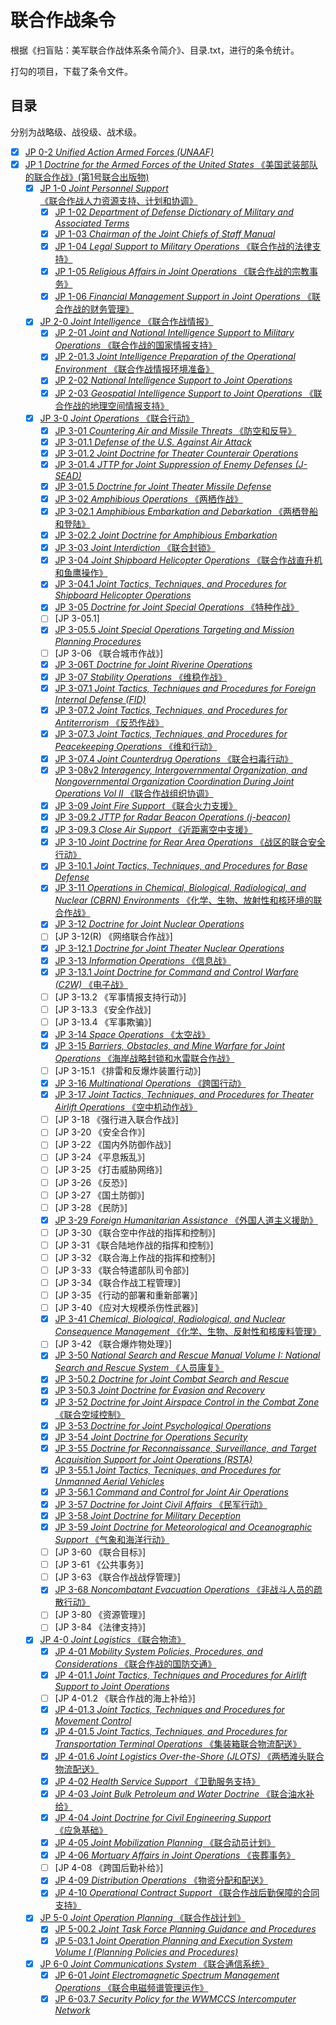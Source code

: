 # 联合作战条令

根据《扫盲贴：美军联合作战体系条令简介》、目录.txt，进行的条令统计。

打勾的项目，下载了条令文件。

## 目录

分别为战略级、战役级、战术级。

* [X] [JP 0-2 *Unified Action Armed Forces (UNAAF)*](http://localhost:3000/US/JP/JP1/JP%200-2%20Unified%20Action%20Armed%20Forces.pdf)
* [X] [JP 1 *Doctrine for the Armed Forces of the United States* 《美国武装部队的联合作战》(第1号联合出版物)](http://localhost:3000/US/JP/JP1/JP%201,%20Doctrine%20for%20the%20Armed%20Forces%20of%20the%20United%20States,%20Change%201.pdf)
  * [X] [JP 1-0 *Joint Personnel Support* 《联合作战人力资源支持、计划和协调》](http://localhost:3000/US/JP/JP1/JP%201-0,%20Joint%20Personnel%20Support.pdf)
    * [X] [JP 1-02 *Department of Defense Dictionary of Military and Associated Terms*](http://localhost:3000/US/JP/JP1/JP%201-02,%20Department%20of%20Defense%20Dictionary%20of%20Military%20and%20Associated%20Terrms.pdf)
    * [X] [JP 1-03 *Chairman of the Joint Chiefs of Staff Manual*](http://localhost:3000/US/JP/JP1/CJCSM%203150.01A,%20Joint%20Reporting%20Structure%20General%20Instructions%20(Joint%20Pub1-03%20Joint%20reporting%20structure%20general%20instructions.%20JP1_03_021220).pdf)
    * [X] [JP 1-04 *Legal Support to Military Operations* 《联合作战的法律支持》](http://localhost:3000/US/JP/JP1/JP%201-04,%20Legal%20Support%20to%20Military%20Operations.pdf)
    * [X] [JP 1-05 *Religious Affairs in Joint Operations* 《联合作战的宗教事务》](http://localhost:3000/US/JP/JP1/JP%201-05,%20Religious%20Affairs%20in%20Joint%20Operations.pdf)
    * [X] [JP 1-06 *Financial Management Support in Joint Operations* 《联合作战的财务管理》](http://localhost:3000/US/JP/JP1/JP%201-06,%20Financial%20Management%20Support%20in%20Joint%20Operations.pdf)

  * [X] [JP 2-0 *Joint Intelligence* 《联合作战情报》](http://localhost:3000/US/JP/JP2/JP%202-0%20Joint%20Intelligence.pdf)
    * [X] [JP 2-01 *Joint and National Intelligence Support to Military Operations* 《联合作战的国家情报支持》](http://localhost:3000/US/JP/JP2/JP%202-01,%20Joint%20and%20National%20Intelligence%20Support%20to%20Military%20Operations.pdf)
    * [X] [JP 2-01.3 *Joint Intelligence Preparation of the Operational Environment* 《联合作战情报环境准备》](http://localhost:3000/US/JP/JP2/JP%202-01.3,%20Joint%20Intelligence%20Preparation%20of%20the%20Operational%20Environment.pdf)
    * [X] [JP 2-02 *National Intelligence Support to Joint Operations*](http://localhost:3000/US/JP/JP2/JP%202-02%20National%20Intelligence%20Support%20to%20Joint%20Operations.pdf)
    * [X] [JP 2-03 *Geospatial Intelligence Support to Joint Operations* 《联合作战的地理空间情报支持》](http://localhost:3000/US/JP/JP2/JP%202-03%20Geospatial%20Intelligence%20Support%20to%20Joint%20Operations.pdf)

  * [X] [JP 3-0 *Joint Operations* 《联合行动》](http://localhost:3000/US/JP/JP3/JP3_0_110811.pdf)
    * [X] [JP 3-01 *Countering Air and Missile Threats* 《防空和反导》](http://localhost:3000/US/JP/JP3/JP3-01_120323.pdf)
    * [X] [JP 3-01.1 *Defense of the U.S. Against Air Attack*](http://localhost:3000/US/JP/JP3/JP3_01.1_820201.pdf)
    * [X] [JP 3-01.2 *Joint Doctrine for Theater Counterair Operations*](http://localhost:3000/US/JP/JP3/JP3_01.2_860401.pdf)
    * [X] [JP 3-01.4 *JTTP for Joint Suppression of Enemy Defenses (J-SEAD)*](http://localhost:3000/US/JP/JP3/JP3_01.4_950725.pdf)
    * [X] [JP 3-01.5 *Doctrine for Joint Theater Missile Defense*](http://localhost:3000/US/JP/JP3/JP3_01.5_960222.pdf)
    * [X] [JP 3-02 *Amphibious Operations* 《两栖作战》](http://localhost:3000/US/JP/JP3/JP3_02_090810.pdf)
    * [X] [JP 3-02.1 *Amphibious Embarkation and Debarkation* 《两栖登船和登陆》](http://localhost:3000/US/JP/JP3/JP3_02.1_101130.pdf)
    * [X] [JP 3-02.2 *Joint Doctrine for Amphibious Embarkation*](http://localhost:3000/US/JP/JP3/JP3_02.2_930416.pdf)
    * [X] [JP 3-03 *Joint Interdiction* 《联合封锁》](http://localhost:3000/US/JP/JP3/JP3_03_111014.pdf)
    * [X] [JP 3-04 *Joint Shipboard Helicopter Operations* 《联合作战直升机和鱼鹰操作》](http://localhost:3000/US/JP/JP3/JP3_04_080930.pdf)
    * [X] [JP 3-04.1 *Joint Tactics, Techniques, and Procedures for Shipboard Helicopter Operations*](http://localhost:3000/US/JP/JP3/JP3_04.1_930628.pdf)
    * [X] [JP 3-05 *Doctrine for Joint Special Operations* 《特种作战》](http://localhost:3000/US/JP/JP3/JP3_05_921028.pdf)
    * [ ] [JP 3-05.1]
    * [X] [JP 3-05.5 *Joint Special Operations Targeting and Mission Planning Procedures*](http://localhost:3000/US/JP/JP3/JP3_05.5_930810.pdf)
    * [ ] [JP 3-06 《联合城市作战》]
    * [X] [JP 3-06T *Doctrine for Joint Riverine Operations*](http://localhost:3000/US/JP/JP3/JP3_06T_9109.pdf)
    * [X] [JP 3-07 *Stability Operations* 《维稳作战》](http://localhost:3000/US/JP/JP3/JP3-07_110929.pdf)
    * [X] [JP 3-07.1 *Joint Tactics, Techniques and Procedures for Foreign Internal Defense (FID)*](http://localhost:3000/US/JP/JP3/JP3_07.1_960626.pdf)
    * [X] [JP 3-07.2 *Joint Tactics, Techniques, and Procedures for Antiterrorism* 《反恐作战》](http://localhost:3000/US/JP/JP3/JP3_07.2_930625.pdf)
    * [X] [JP 3-07.3 *Joint Tactics, Techniques, and Procedures for Peacekeeping Operations* 《维和行动》](http://localhost:3000/US/JP/JP3/JP3_07.3_940429.pdf)
    * [X] [JP 3-07.4 *Joint Counterdrug Operations* 《联合扫毒行动》](http://localhost:3000/US/JP/JP3/JP3_07.4_070613.pdf)
    * [X] [JP 3-08v2 *Interagency, Intergovernmental Organization, and Nongovernmental Organization Coordination During Joint Operations Vol II* 《联合作战组织协调》](http://localhost:3000/US/JP/JP3/JP3_08v2_060317.pdf)
    * [X] [JP 3-09 *Joint Fire Support* 《联合火力支援》](http://localhost:3000/US/JP/JP3/JP3_09_061113.pdf)
    * [X] [JP 3-09.2 *JTTP for Radar Beacon Operations (j-beacon)*](http://localhost:3000/US/JP/JP3/JP3_09.2_930423.pdf)
    * [X] [JP 3-09.3 *Close Air Support* 《近距离空中支援》](http://localhost:3000/US/JP/JP3/JP_3_09.3_090708.pdf)
    * [X] [JP 3-10 *Joint Doctrine for Rear Area Operations* 《战区的联合安全行动》](http://localhost:3000/US/JP/JP3/JP3_10_960528.pdf)
    * [X] [JP 3-10.1 *Joint Tactics, Techniques, and Procedures for Base Defense*](http://localhost:3000/US/JP/JP3/JP3_10.1_960723.pdf)
    * [X] [JP 3-11 *Operations in Chemical, Biological, Radiological, and Nuclear (CBRN) Environments* 《化学、生物、放射性和核环境的联合作战》](http://localhost:3000/US/JP/JP3/JP3_11_080826.pdf)
    * [X] [JP 3-12 *Doctrine for Joint Nuclear Operations*](http://localhost:3000/US/JP/JP3/JP3_12_951215.pdf)
    * [ ] [JP 3-12(R) 《网络联合作战》]
    * [X] [JP 3-12.1 *Doctrine for Joint Theater Nuclear Operations*](http://localhost:3000/US/JP/JP3/JP3_12.1_960209.pdf)
    * [X] [JP 3-13 *Information Operations* 《信息战》](http://localhost:3000/US/JP/JP3/JP3_13_060213.pdf)
    * [X] [JP 3-13.1 *Joint Doctrine for Command and Control Warfare (C2W)* 《电子战》](http://localhost:3000/US/JP/JP3/JP3_13.1_960207.pdf)
    * [ ] [JP 3-13.2 《军事情报支持行动》]
    * [ ] [JP 3-13.3 《安全作战》]
    * [ ] [JP 3-13.4 《军事欺骗》]
    * [X] [JP 3-14 *Space Operations* 《太空战》](http://localhost:3000/US/JP/JP3/JP3_14_090106.pdf)
    * [X] [JP 3-15 *Barriers, Obstacles, and Mine Warfare for Joint Operations* 《海岸战略封锁和水雷联合作战》](http://localhost:3000/US/JP/JP3/JP3_15_110617.pdf)
    * [ ] [JP 3-15.1 《排雷和反爆炸装置行动》]
    * [X] [JP 3-16 *Multinational Operations* 《跨国行动》](http://localhost:3000/US/JP/JP3/JP3_16_070307.pdf)
    * [X] [JP 3-17 *Joint Tactics, Techniques, and Procedures for Theater Airlift Operations* 《空中机动作战》](http://localhost:3000/US/JP/JP3/JP3_17_950718.pdf)
    * [ ] [JP 3-18 《强行进入联合作战》]
    * [ ] [JP 3-20 《安全合作》]
    * [ ] [JP 3-22 《国内外防御作战》]
    * [ ] [JP 3-24 《平息叛乱》]
    * [ ] [JP 3-25 《打击威胁网络》]
    * [ ] [JP 3-26 《反恐》]
    * [ ] [JP 3-27 《国土防御》]
    * [ ] [JP 3-28 《民防》]
    * [X] [JP 3-29 *Foreign Humanitarian Assistance* 《外国人道主义援助》](http://localhost:3000/US/JP/JP3/JP3_29_090317.pdf)
    * [ ] [JP 3-30 《联合空中作战的指挥和控制》]
    * [ ] [JP 3-31 《联合陆地作战的指挥和控制》]
    * [ ] [JP 3-32 《联合海上作战的指挥和控制》]
    * [ ] [JP 3-33 《联合特遣部队司令部》]
    * [ ] [JP 3-34 《联合作战工程管理》]
    * [ ] [JP 3-35 《行动的部署和重新部署》]
    * [ ] [JP 3-40 《应对大规模杀伤性武器》]
    * [X] [JP 3-41 *Chemical, Biological, Radiological, and Nuclear Consequence Management* 《化学、生物、反射性和核废料管理》](http://localhost:3000/US/JP/JP3/JP3_41_120621.pdf)
    * [ ] [JP 3-42 《联合爆炸物处理》]
    * [X] [JP 3-50 *National Search and Rescue Manual Volume I: National Search and Rescue System* 《人员康复》](http://localhost:3000/US/JP/JP3/JP3_50_910201.pdf)
    * [X] [JP 3-50.2 *Doctrine for Joint Combat Search and Rescue*](http://localhost:3000/US/JP/JP3/JP3_50.2_960126.pdf)
    * [X] [JP 3-50.3 *Joint Doctrine for Evasion and Recovery*](http://localhost:3000/US/JP/JP3/JP3_50.3_960906.pdf)
    * [X] [JP 3-52 *Doctrine for Joint Airspace Control in the Combat Zone* 《联合空域控制》](http://localhost:3000/US/JP/JP3/JP3_52_950722.pdf)
    * [X] [JP 3-53 *Doctrine for Joint Psychological Operations*](http://localhost:3000/US/JP/JP3/JP3_53_960710.pdf)
    * [X] [JP 3-54 *Joint Doctrine for Operations Security*](http://localhost:3000/US/JP/JP3/JP3_54_910822c.1.pdf)
    * [X] [JP 3-55 *Doctrine for Reconnaissance, Surveillance, and Target Acquisition Support for Joint Operations (RSTA)*](http://localhost:3000/US/JP/JP3/JP3_55_930414.pdf)
    * [X] [JP 3-55.1 *Joint Tactics, Tecniques, and Procedures for Unmanned Aerial Vehicles*](http://localhost:3000/US/JP/JP3/JP3_55.1_930827.pdf)
    * [X] [JP 3-56.1 *Command and Control for Joint Air Operations*](http://localhost:3000/US/JP/JP3/JP3_56.1_941114.pdf)
    * [X] [JP 3-57 *Doctrine for Joint Civil Affairs* 《民军行动》](http://localhost:3000/US/JP/JP3/JP3_57_950621.pdf)
    * [X] [JP 3-58 *Joint Doctrine for Military Deception*](http://localhost:3000/US/JP/JP3/JP3_58_960531.pdf)
    * [X] [JP 3-59 *Joint Doctrine for Meteorological and Oceanographic Support* 《气象和海洋行动》](http://localhost:3000/US/JP/JP3/JP3_59_931222.pdf)
    * [ ] [JP 3-60 《联合目标》]
    * [ ] [JP 3-61 《公共事务》]
    * [ ] [JP 3-63 《联合作战战俘管理》]
    * [X] [JP 3-68 *Noncombatant Evacuation Operations* 《非战斗人员的疏散行动》](http://localhost:3000/US/JP/JP3/JP3_68_101223.pdf)
    * [ ] [JP 3-80 《资源管理》]
    * [ ] [JP 3-84 《法律支持》]

  * [X] [JP 4-0 *Joint Logistics* 《联合物流》](http://localhost:3000/US/JP/JP4/JP%204-0,%20Joint%20Logistics.pdf)
    * [X] [JP 4-01 *Mobility System Policies, Procedures, and Considerations* 《联合作战的国防交通》](http://localhost:3000/US/JP/JP4/JP%204-01c2%20Mobility%20System%20Policies,%20Procedures,%20and%20Considerations.pdf)
    * [X] [JP 4-01.1 *Joint Tactics, Techniques and Procedures for Airlift Support to Joint Operations*](http://localhost:3000/US/JP/JP4/JP%204-01.1%20JTTP%20for%20Airlift%20Support%20to%20Joint%20Operations.pdf)
    * [ ] [JP 4-01.2 《联合作战的海上补给》]
    * [X] [JP 4-01.3 *Joint Tactics, Techniques and Procedures for Movement Control*](http://localhost:3000/US/JP/JP4/JP%204-01.3%20Joint%20Tactics,%20Techniques%20and%20Procedures%20for%20Movement%20Control.pdf)
    * [X] [JP 4-01.5 *Joint Tactics, Techniques, and Procedures for Transportation Terminal Operations* 《集装箱联合物流配送》](http://localhost:3000/US/JP/JP4/JP%204-01.5%20_Joint%20Tactics,%20Techniques,%20and%20Procedures%20for%20Transportation%20Terminal%20Operations_.pdf)
    * [X] [JP 4-01.6 *Joint Logistics Over-the-Shore (JLOTS)* 《两栖滩头联合物流配送》](http://localhost:3000/US/JP/JP4/JP%204-01.6%20Join%20Logistics%20Over-the%20-Shore%20(JLOTS).pdf)
    * [X] [JP 4-02 *Health Service Support* 《卫勤服务支持》](http://localhost:3000/US/JP/JP4/JP%204-02,%20Health%20Service%20Support.pdf)
    * [X] [JP 4-03 *Joint Bulk Petroleum and Water Doctrine* 《联合油水补给》](http://localhost:3000/US/JP/JP4/JP%204-03,%20Joint%20Bulk%20Petroleum%20and%20Water%20Doctrine.pdf)
    * [X] [JP 4-04 *Joint Doctrine for Civil Engineering Support* 《应急基础》](http://localhost:3000/US/JP/JP4/JP%204-04%20Joint%20Doctrine%20for%20Civil%20Engineering%20Support.pdf)
    * [X] [JP 4-05 *Joint Mobilization Planning* 《联合动员计划》](http://localhost:3000/US/JP/JP4/JP%204-05,%20Joint%20Mobilization%20Planning.pdf)
    * [X] [JP 4-06 *Mortuary Affairs in Joint Operations* 《丧葬事务》](http://localhost:3000/US/JP/JP4/JP%204-06%20Mortuary%20Affairs%20in%20Joint%20Operations.pdf)
    * [ ] [JP 4-08 《跨国后勤补给》]
    * [X] [JP 4-09 *Distribution Operations* 《物资分配和配送》](http://localhost:3000/US/JP/JP4/JP%204-09,%20Distribution%20Operations.pdf)
    * [X] [JP 4-10 *Operational Contract Support* 《联合作战后勤保障的合同支持》](http://localhost:3000/US/JP/JP4/JP%204-10,%20Operational%20Contract%20Support.pdf)

  * [X] [JP 5-0 *Joint Operation Planning* 《联合作战计划》](http://localhost:3000/US/JP/JP5/JP%205-0,%20Joint%20Operation%20Planning.pdf)
    * [X] [JP 5-00.2 *Joint Task Force Planning Guidance and Procedures*](http://localhost:3000/US/JP/JP5/JP%205-00.2%20Joint%20Task%20Force%20Planning%20Guidance%20and%20Procedures.pdf)
    * [X] [JP 5-03.1 *Joint Operation Planning and Execution System Volume I (Planning Policies and Procedures)*](http://localhost:3000/US/JP/JP5/JP%205-03.1%20JOPES%20Vol%20I_%20Planning%20Policies%20and%20Procedures.pdf)

  * [X] [JP 6-0 *Joint Communications System* 《联合通信系统》](http://localhost:3000/US/JP/JP6/JP%206-0%20Joint%20Communications%20System.pdf)
    * [X] [JP 6-01 *Joint Electromagnetic Spectrum Management Operations* 《联合电磁频谱管理运作》](http://localhost:3000/US/JP/JP6/JP%206-01,%20Joint%20Electromagnetic%20Spectrum%20Management%20Operations.pdf)
    * [X] [JP 6-03.7 *Security Policy for the WWMCCS Intercomputer Network*](http://localhost:3000/US/JP/JP6/JP%206-03.7%20Security%20Policy%20for%20the%20WWMCCS%20Intercomputer%20Network.pdf)
